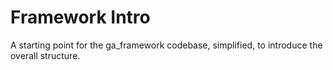 # Framework Intro

A starting point for the ga_framework codebase, simplified, to introduce the overall structure.

